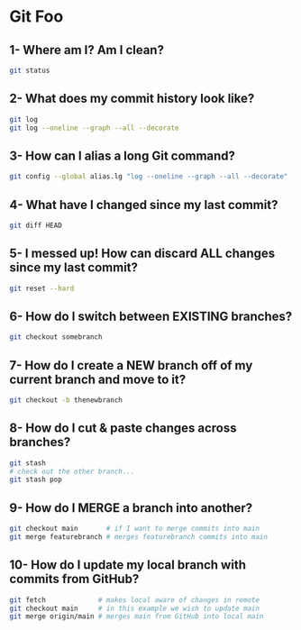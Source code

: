 # Git Foo

## 1- Where am I? Am I clean?

```bash
git status
```
## 2- What does my commit history look like?

```bash
git log
git log --oneline --graph --all --decorate
```

## 3- How can I alias a long Git command?

```bash
git config --global alias.lg "log --oneline --graph --all --decorate"
```

## 4- What have I changed since my last commit?

```bash
git diff HEAD
```

## 5- I messed up! How can discard ALL changes since my last commit?

```bash
git reset --hard
```

## 6- How do I switch between EXISTING branches?

```bash
git checkout somebranch
```

## 7- How do I create a NEW branch off of my current branch and move to it?

```bash
git checkout -b thenewbranch
```

## 8- How do I cut & paste changes across branches?

```bash
git stash
# check out the other branch...
git stash pop
```

## 9- How do I MERGE a branch into another?

```bash
git checkout main       # if I want to merge commits into main
git merge featurebranch # merges featurebranch commits into main
```

## 10- How do I update my local branch with commits from GitHub?

```bash
git fetch             # makes local aware of changes in remote
git checkout main     # in this example we wish to update main
git merge origin/main # merges main from GitHub into local main
```
